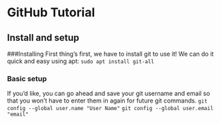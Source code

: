 # GitHub Tutorial

## Install and setup

###Installing
First thing’s first, we have to install git to use it! We can do it quick and easy using apt:
`sudo apt install git-all`

### Basic setup
If you’d like, you can go ahead and save your git username and email so that you won’t have to enter them in again for future git commands.
`git config --global user.name "User Name"`
`git config --global user.email "email"`

